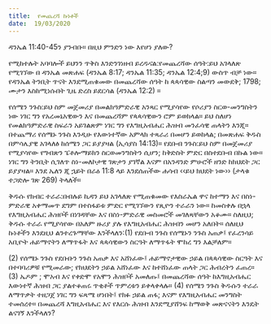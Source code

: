 ```yaml
---
title:  የመጨረሻ ኩነቶች
date:  19/03/2020
---
```


ዳንኤል 11:40-45ን ያንብቡ። በዚህ ምንድን ነው እየሆነ ያለው?

የሚከተሉት አባባሎች ይህንን ጥቅስ እንድንገነዘብ ይረዱናል:የመጨረሻው ሰዓት:ይህ አገላለጽ የሚገኘው በ ዳንኤል መጽሐፍ (ዳንኤል 8:17; ዳንኤል 11:35; ዳንኤል 12:4;9) ውስጥ ብቻ ነው። የዳንኤል ትንቢት ጥናት እንደሚጠቁመው በመጨረሻው ሰዓት ከ ጳጳሳዊው ስልጣን መውደቅ; 1798; ሙታን እስከሚነሱበት ጊዜ ድረስ ይደርሳል (ዳንኤል 12:2) ።

የሰሜን ንጉስ:ይህ ስም መጀመሪያ በመልክዓምድራዊ አንጻር የሚያሳየው የሶሪያን ስርወ-መንግስትን ነው ነገር ግን የአረመኔአዊውን እና በመጨረሻም የጳጳሳዊውን ሮም ይወክላል። ይህ ስለሆነ የመልክዓምድራዊ ስፍራን አይገልጽም ነገር ግን የእግዚአብሔር ሕዝብ መንፈሳዊ ጠላትን እንጂ። በተጨማሪ የሰሜኑ ንጉስ እንዲሁ የእውነተኛው አምላክ ተጻራሪ በመሆን ይወከላል; በመጽሐፍ ቅዱስ በምሳሌያዊ አገላለፅ ከሰሜን ጋር ይያያዛል (ኢሳያስ 14:13)። የደቡብ ንጉስ:ይህ ስም በመጀመሪያ የሚያሳየው የግብጽን ፔቶሎማይክን ስርወመንግስትን ሲሆን; ከቅድስት ምድር በስተደቡብ በኩል ነው። ነገር ግን ትንቢት ሲገለጥ ስነ-መለኮታዊ ገጽታን ያገኛል እናም በአንዳንድ ምሁሮች ዘንድ ከክህደት ጋር ይያያዛል። እንደ ኤለን ጂ ኋይት በራዕ 11:8 ላይ እንደሰጠችው ሐሳብ ‹‹ይህ ክህደት ነው›› (ታላቁ ተጋድሎ ገጽ 269) ትላለች።

ቅዱሱ የክብር ተራራ:በብሉይ ኪዳን ይህ አገላለጽ የሚጠቁመው የእስራኤል ዋና ከተማን እና በስነ-ምድራዊ አቀማመጥ ደግም በተስፋይቱ ምድር የሚገኘውን የጺዮን ተራራን ነው። ከመስቀሉ በኋላ የእግዚአብሔር ሕዝቦች በነገዳቸው እና 			      በስነ-ምድራዊ መስመሮች መገለጻቸውን አቆሙ። ስለዚህ; ቅዱሱ ተራራ የሚያሳየው በአለም ዙሪያ ያሉ የእግዚአብሔር ሕዝብን መሆን አለበት። ሰለዚህ ኩነቶችን እንደዚህ ልንተረጉማቸው እንችላለን:(1) የደቡብ ንጉስ የሰሜኑን ንጉስ አጠቃ፤ የፈረንሳይ አቢዮት ሐይማኖትን ለማጥፋት እና ጳጳሳዊውን ስርዓት ለማጥፋት ሞከረ ግን እልቻለም።

(2) የሰሜኑ ንጉስ የደቡቡን ንጉስ አጠቃ እና አሸነፈው፤ ሐይማኖታዊው ኃይል በጳጳሳዊው ስርዓት እና በተባባሪዎቹ የሚመራው; የክህደትን ኃይል አሸነፈው እና ከተሸነፈው ጠላት ጋር ሕብረትን ፈጠረ። (3) ኤዶም ; ሞአብ እና የቀድሞ የአሞን ሕዝቦች አመለጡ፤ በመጨረሻው ሰዓት ከእግዚአብሔር እውነተኛ ሕዝብ ጋር ያልተቆጠሩ ጥቂቶች ጥምረቱን ይቀላቀላሉ። (4) የሰሜን ንጉስ ቅዱሱን ተራራ ለማጥቃት ተዘጋጀ ነገር ግን ፍጻሜ ሆነበት፤ የክፉ ኃይል ጠፋ; እናም የእግዚአብሔር መንግስት ተመሰረተ። በመጨረሻ እግዚአብሔር እና የእርሱ ሕዝብ እንደሚያሸንፍ ከማወቅ መጽናናትን እንዴት ልናገኝ እንችላለን?